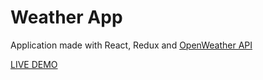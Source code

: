 <h1>Weather App</h1>

<p>Application made with React, Redux and <a href="https://openweathermap.org/api">OpenWeather API</a></p>

<a href=''>LIVE DEMO</a>
